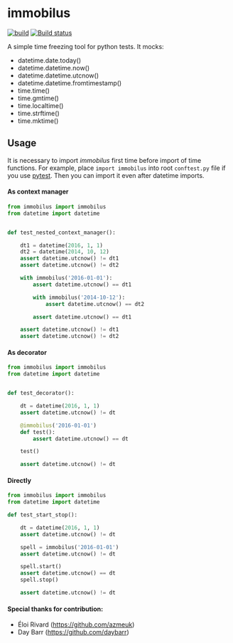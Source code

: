 # immobilus

[![build](https://secure.travis-ci.org/pokidovea/immobilus.svg?branch=master)](https://travis-ci.org/pokidovea/immobilus)
[![Build status](https://ci.appveyor.com/api/projects/status/jpidjtu298ason8h?svg=true)](https://ci.appveyor.com/project/pokidovea/immobilus)

A simple time freezing tool for python tests. It mocks:
* datetime.date.today()
* datetime.datetime.now()
* datetime.datetime.utcnow()
* datetime.datetime.fromtimestamp()
* time.time()
* time.gmtime()
* time.localtime()
* time.strftime()
* time.mktime()

## Usage
It is necessary to import *immobilus* first time before import of time functions. For example, place `import immobilus` into root `conftest.py` file if you use [pytest](https://pypi.python.org/pypi/pytest). Then you can import it even after datetime imports.

#### As context manager
```python
from immobilus import immobilus
from datetime import datetime


def test_nested_context_manager():

    dt1 = datetime(2016, 1, 1)
    dt2 = datetime(2014, 10, 12)
    assert datetime.utcnow() != dt1
    assert datetime.utcnow() != dt2

    with immobilus('2016-01-01'):
        assert datetime.utcnow() == dt1

        with immobilus('2014-10-12'):
            assert datetime.utcnow() == dt2

        assert datetime.utcnow() == dt1

    assert datetime.utcnow() != dt1
    assert datetime.utcnow() != dt2
```


#### As decorator
```python
from immobilus import immobilus
from datetime import datetime


def test_decorator():

    dt = datetime(2016, 1, 1)
    assert datetime.utcnow() != dt

    @immobilus('2016-01-01')
    def test():
        assert datetime.utcnow() == dt

    test()

    assert datetime.utcnow() != dt
```

#### Directly
```python
from immobilus import immobilus
from datetime import datetime

def test_start_stop():

    dt = datetime(2016, 1, 1)
    assert datetime.utcnow() != dt

    spell = immobilus('2016-01-01')
    assert datetime.utcnow() != dt

    spell.start()
    assert datetime.utcnow() == dt
    spell.stop()

    assert datetime.utcnow() != dt
```

#### Special thanks for contribution:
* Éloi Rivard (https://github.com/azmeuk) 
* Day Barr (https://github.com/daybarr)
